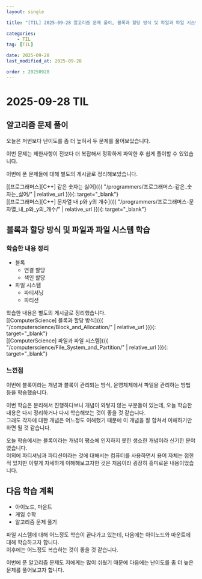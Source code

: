 ```yaml
---
layout: single

title: "[TIL] 2025-09-28 알고리즘 문제 풀이, 블록과 할당 방식 및 파일과 파일 시스템 학습"

categories:
    - TIL
tag: [TIL]

date: 2025-09-28
last_modified_at: 2025-09-28

order : 20250928
---
```


# 2025-09-28 TIL

## 알고리즘 문제 풀이

오늘은 저번보다 난이도를 좀 더 높혀서 두 문제를 풀어보았습니다.

이번 문제는 제한사항이 전보다 더 복잡해서 정확하게 파악한 후 쉽게 풀이할 수 있었습니다.

이번에 푼 문제들에 대해 별도의 게시글로 정리해보았습니다.

[[프로그래머스][C++] 같은 숫자는 싫어]({{ "/programmers/프로그래머스-같은_숫자는_싫어/" | relative_url }}){: target="_blank"}  
[[프로그래머스][C++] 문자열 내 p와 y의 개수]({{ "/programmers/프로그래머스-문자열_내_p와_y의_개수/" | relative_url }}){: target="_blank"}

## 블록과 할당 방식 및 파일과 파일 시스템 학습

### 학습한 내용 정리

- 블록
    + 연결 할당
    + 색인 할당
- 파일 시스템
    + 파티셔닝
    + 파티션

학습한 내용은 별도의 게시글로 정리했습니다.  
[[ComputerScience] 블록과 할당 방식]({{ "/computerscience/Block_and_Allocation/" | relative_url }}){: target="_blank"}  
[[ComputerScience] 파일과 파일 시스템]({{ "/computerscience/File_System_and_Partition/" | relative_url }}){: target="_blank"}

### 느낀점

이번에 블록이라는 개념과 블록이 관리되는 방식, 운영체제에서 파일을 관리하는 방법 등을 학습했습니다.

이번 학습은 분리해서 진행하다보니 개념이 와닿지 않는 부분들이 있는데, 오늘 학습한 내용은 다시 정리하거나 다시 학습해보는 것이 좋을 것 같습니다.  
그래도 각자에 대한 개념은 어느정도 이해했기 때문에 이 개념을 잘 합쳐서 이해하기만 하면 될 것 같습니다.

오늘 학습에서는 블록이라는 개념이 평소에 인지하지 못한 생소한 개념이라 신기한 분야였습니다.  
이외에 파티셔닝과 파티션이라는 것에 대해서는 컴퓨터를 사용하면서 용어 자체는 접한적 있지만 이렇게 자세하게 이해해보고자한 것은 처음이라 굉장히 흥미로운 내용이었습니다.

## 다음 학습 계획

- 아이노드, 마운트
- 게임 수학
- 알고리즘 문제 풀기

파일 시스템에 대해 어느정도 학습이 끝나가고 있는데, 다음에는 아이노드와 마운트에 대해 학습하고자 합니다.  
이후에는 어느정도 복습하는 것이 좋을 것 같습니다.

이번에 푼 알고리즘 문제도 저에게는 많이 쉬웠기 때문에 다음에는 난이도를 좀 더 높은 문제를 풀어보고자 합니다.